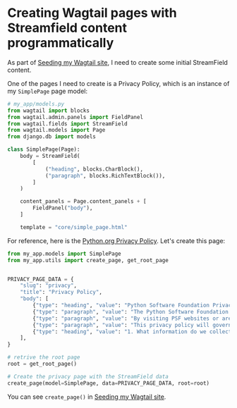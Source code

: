 # Creating Wagtail pages with Streamfield content programmatically 

As part of [Seeding my Wagtail site](https://github.com/williln/til/blob/main/wagtail/seeding_wagtail_site.md), I need to create some initial StreamField content. 

One of the pages I need to create is a Privacy Policy, which is an instance of my `SimplePage` page model: 

```python
# my_app/models.py
from wagtail import blocks
from wagtail.admin.panels import FieldPanel
from wagtail.fields import StreamField
from wagtail.models import Page
from django.db import models

class SimplePage(Page):
    body = StreamField(
        [
            ("heading", blocks.CharBlock(),
            ("paragraph", blocks.RichTextBlock()),
        ]
    )

    content_panels = Page.content_panels + [
        FieldPanel("body"),
    ]

    template = "core/simple_page.html"
```

For reference, here is the [Python.org Privacy Policy](https://www.python.org/privacy/). Let's create this page: 

```python
from my_app.models import SimplePage
from my_app.utils import create_page, get_root_page


PRIVACY_PAGE_DATA = {
    "slug": "privacy",
    "title": "Privacy Policy",
    "body": [
        {"type": "heading", "value": "Python Software Foundation Privacy Policy", "id": "1"},
        {"type": "paragraph", "value": "The Python Software Foundation (the “PSF”) is is dedicated to...", "id": "2"},
        {"type": "paragraph", "value": "By visiting PSF websites or are otherwise providing...", "id": "3"},
        {"type": "paragraph", "value": "This privacy policy will govern our use of your information, regardless of...", "id": "4"},
        {"type": "heading", "value": "1. What information do we collect?", "id": "5"},
    ],
}

# retrive the root page 
root = get_root_page()

# Create the privacy page with the StreamField data
create_page(model=SimplePage, data=PRIVACY_PAGE_DATA, root=root)
```

You can see `create_page()` in [Seeding my Wagtail site](https://github.com/williln/til/blob/main/wagtail/seeding_wagtail_site.md#create-the-rest-of-my-pages). 
